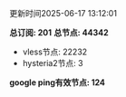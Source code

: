 更新时间2025-06-17 13:12:01

**总订阅: 201**
**总节点: 44342**
- vless节点: 22232
- hysteria2节点: 3

**google ping有效节点: 124**
